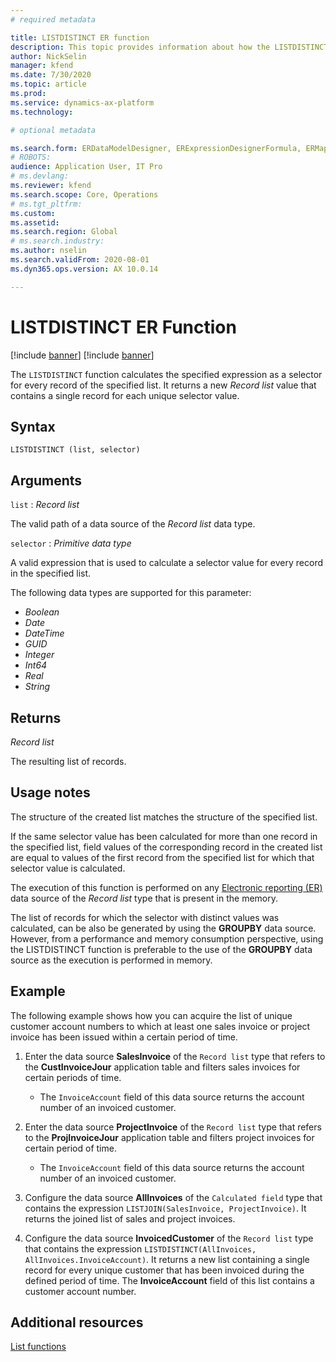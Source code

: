 ```yaml
---
# required metadata

title: LISTDISTINCT ER function
description: This topic provides information about how the LISTDISTINCT Electronic reporting (ER) function is used.
author: NickSelin
manager: kfend
ms.date: 7/30/2020
ms.topic: article
ms.prod: 
ms.service: dynamics-ax-platform
ms.technology: 

# optional metadata

ms.search.form: ERDataModelDesigner, ERExpressionDesignerFormula, ERMappedFormatDesigner, ERModelMappingDesigner
# ROBOTS: 
audience: Application User, IT Pro
# ms.devlang: 
ms.reviewer: kfend
ms.search.scope: Core, Operations
# ms.tgt_pltfrm: 
ms.custom: 
ms.assetid: 
ms.search.region: Global
# ms.search.industry: 
ms.author: nselin
ms.search.validFrom: 2020-08-01
ms.dyn365.ops.version: AX 10.0.14

---
```


# LISTDISTINCT ER Function

[!include [banner](../includes/banner.md)]
[!include [banner](../includes/preview-banner.md)]

The `LISTDISTINCT` function calculates the specified expression as a selector for every record of the specified list. It returns a new *Record list* value that contains a single record for each unique selector value.

## Syntax

```
LISTDISTINCT (list, selector)
```

## Arguments

`list` : *Record list*

The valid path of a data source of the *Record list* data type.

`selector` : *Primitive data type*

A valid expression that is used to calculate a selector value for every record in the specified list.

The following data types are supported for this parameter:

- *Boolean*
- *Date*
- *DateTime*
- *GUID*
- *Integer*
- *Int64*
- *Real*
- *String*

## Returns

*Record list*

The resulting list of records.

## Usage notes

The structure of the created list matches the structure of the specified list.

If the same selector value has been calculated for more than one record in the specified list, field values of the corresponding record in the created list are equal to values of the first record from the specified list for which that selector value is calculated.

The execution of this function is performed on any [Electronic reporting (ER)](general-electronic-reporting.md) data source of the *Record list* type that is present in the memory.

The list of records for which the selector with distinct values was calculated, can be also be generated by using the **GROUPBY** data source. However, from a performance and memory consumption perspective, using the LISTDISTINCT function is preferable to the use of the **GROUPBY** data source as the execution is performed in memory.

## Example

The following example shows how you can acquire the list of unique customer account numbers to which at least one sales invoice or project invoice has been issued within a certain period of time.

1. Enter the data source **SalesInvoice** of the `Record list` type that refers to the **CustInvoiceJour** application table and filters sales invoices for certain periods of time. 

    - The `InvoiceAccount` field of this data source returns the account number of an invoiced customer.
    
2. Enter the data source **ProjectInvoice** of the `Record list` type that refers to the **ProjInvoiceJour** application table and filters project invoices for certain period of time.

    - The `InvoiceAccount` field of this data source returns the account number of an invoiced customer.
    
3. Configure the data source **AllInvoices** of the `Calculated field` type that contains the expression `LISTJOIN(SalesInvoice, ProjectInvoice)`. It returns the joined list of sales and project invoices.
4. Configure the data source **InvoicedCustomer** of the `Record list` type that contains the expression `LISTDISTINCT(AllInvoices, AllInvoices.InvoiceAccount)`. It returns a new list containing a single record for every unique customer that has been invoiced during the defined period of time. The **InvoiceAccount** field of this list contains a customer account number.

## Additional resources

[List functions](er-functions-category-list.md)
